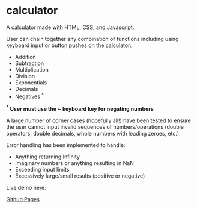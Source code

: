 # calculator

A calculator made with HTML, CSS, and Javascript.

User can chain together any combination of functions including using keyboard input or button pushes on the calculator:

* Addition
* Subtraction
* Multiplication
* Division
* Exponentials
* Decimals
* Negatives <sup>*</sup>

**<sup>*</sup> User must use the ~ keyboard key for negating numbers**


A large number of corner cases (hopefully all!) have been tested to ensure the user cannot input invalid sequences of numbers/operations (double operators, double decimals, whole numbers with leading zeroes, etc.).  

Error handling has been implemented to handle:

* Anything returning Infinity
* Imaginary numbers or anything resulting in NaN
* Exceeding input limits
* Excessively large/small results (positive or negative)

Live demo here:

[Github Pages](https://m-catha.github.io/calculator/)
